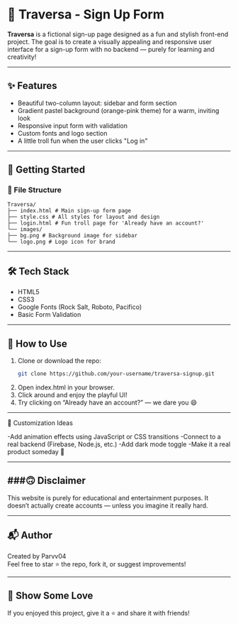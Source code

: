 # 🧡 Traversa - Sign Up Form

**Traversa** is a fictional sign-up page designed as a fun and stylish front-end project. The goal is to create a visually appealing and responsive user interface for a sign-up form with no backend — purely for learning and creativity!

---

## ✨ Features

- Beautiful two-column layout: sidebar and form section
- Gradient pastel background (orange-pink theme) for a warm, inviting look
- Responsive input form with validation
- Custom fonts and logo section
- A little troll fun when the user clicks "Log in"

---

## 🚀 Getting Started

### 📁 File Structure

```
Traversa/
├── index.html # Main sign-up form page
├── style.css # All styles for layout and design
├── login.html # Fun troll page for 'Already have an account?'
└── images/
├── bg.png # Background image for sidebar
└── logo.png # Logo icon for brand
```

---

## 🛠️ Tech Stack

- HTML5
- CSS3
- Google Fonts (Rock Salt, Roboto, Pacifico)
- Basic Form Validation

---

## 🧪 How to Use

1. Clone or download the repo:
   ```bash
   git clone https://github.com/your-username/traversa-signup.git
2. Open index.html in your browser.
3. Click around and enjoy the playful UI!
4. Try clicking on “Already have an account?” — we dare you 😄

---

🎨 Customization Ideas

-Add animation effects using JavaScript or CSS transitions
-Connect to a real backend (Firebase, Node.js, etc.)
-Add dark mode toggle
-Make it a real product someday 👀

---

###🙃 Disclaimer
---

This website is purely for educational and entertainment purposes. It doesn’t actually create accounts — unless you imagine it really hard.

---

## 📬 Author

Created by Parvv04   
Feel free to star ⭐ the repo, fork it, or suggest improvements!

---
## 🌟 Show Some Love  

If you enjoyed this project, give it a ⭐ and share it with friends!


